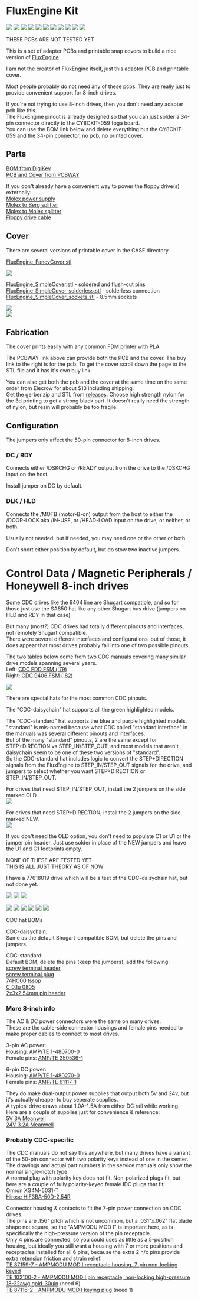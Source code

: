 # FluxEngine Kit

![](PCB/out/FluxEngine_Hat.jpg)
![](PCB/out/FluxEngine_Hat.2.jpg)
![](PCB/out/FluxEngine_Hat.3.jpg)
![](PCB/out/FluxEngine_Hat.4.jpg)
![](PCB/out/FluxEngine_Hat.5.jpg)
![](PCB/out/FluxEngine_Hat.6.jpg)
![](PCB/out/SimpleCover_front.jpg)
![](PCB/out/SimpleCover_back.jpg)
![](PCB/out/FluxEngine_Hat.top.jpg)
![](PCB/out/FluxEngine_Hat.bottom.jpg)
![](PCB/out/FluxEngine_Hat.svg)

THESE PCBs ARE NOT TESTED YET

This is a set of adapter PCBs and printable snap covers to build a nice version of [FluxEngine](http://cowlark.com/fluxengine/)

I am not the creator of FluxEngine itself, just this adapter PCB and printable cover.

Most people probably do not need any of these pcbs. They are really just to provide convenient support for 8-inch drives.

If you're not trying to use 8-inch drives, then you don't need any adapter pcb like this.  
The FluxEngine pinout is already designed so that you can just solder a 34-pin connector directly to the CY8CKIT-059 fpga board.  
You can use the BOM link below and delete everything but the CY8CKIT-059 and the 34-pin connector, no pcb, no printed cover.

## Parts
[BOM from DigiKey](https://www.digikey.com/short/q5zh79n9)  
[PCB and Cover from PCBWAY](https://www.pcbway.com/project/shareproject/FluxEngine_Hat_e3000eb5.html)

If you don't already have a convenient way to power the floppy drive(s) externally:  
[Molex power supply](https://amazon.com/dp/B000MGG6SC)  
[Molex to Berg splitter](https://amazon.com/dp/B0002J1KW6)  
[Molex to Molex splitter](https://amazon.com/dp/B00007JO36)  
[Floppy drive cable](https://amazon.com/dp/B07KDJTMGP)  

## Cover

There are several versions of printable cover in the CASE directory.

[FluxEngine_FancyCover.stl](CASE/out/FluxEngine_FancyCover.stl)

![](CASE/out/FancyCover.jpg)

[FluxEngine_SimpleCover.stl](CASE/out/FluxEngine_SimpleCover.stl) - soldered and flush-cut pins  
[FluxEngine_SimpleCover_solderless.stl](CASE/out/FluxEngine_SimpleCover_solderless.stl) - solderless connection   
[FluxEngine_SimpleCover_sockets.stl](CASE/out/FluxEngine_SimpleCover_sockets.stl) - 8.5mm sockets  

![](CASE/out/SimpleCover.jpg)  
![](PCB/out/SimpleCover_styles.jpg)

## Fabrication

The cover prints easily with any common FDM printer with PLA.

The PCBWAY link above can provide both the PCB and the cover. The buy link to the right is for the pcb. To get the cover scroll down the page to the STL file and it has it's own buy link.

You can also get both the pcb and the cover at the same time on the same order from Elecrow for about $13 including shipping.  
Get the gerber.zip and STL from [releases](../../releases).
Choose high strength nylon for the 3d printing to get a strong black part. It doesn't really need the strength of nylon, but resin will probably be too fragile.

## Configuration

The jumpers only affect the 50-pin connector for 8-inch drives.  

### DC / RDY
Connects either /DSKCHG or /READY output from the drive to the /DSKCHG input on the host.  

Install jumper on DC by default.

### DLK / HLD
Connects the /MOTB (motor-B-on) output from the host to either the /DOOR-LOCK aka /IN-USE, or /HEAD-LOAD input on the drive, or neither, or both.

Usually not needed, but if needed, you may need one or the other or both.

Don't short either position by default, but do stow two inactive jumpers.

# Control Data / Magnetic Peripherals / Honeywell 8-inch drives

Some CDC drives like the 9404 line are Shugart compatible, and so for those just use the SA850 hat like any other Shugart bus drive (jumpers on HLD and RDY in that case)

But many (most?) CDC drives had totally different pinouts and interfaces, not remotely Shugart compatible.  
There were several different interfaces and configurations, but of those, it does appear that most drives probably fall into one of two possible pinouts.

The two tables below come from two CDC manuals covering many similar drive models spanning several years.  
Left: [CDC FDD FSM ('79)](PCB/datasheets/CDC_77834769_Y__FDD_FSM.pdf)  
Right: [CDC 9406 FSM ('82)](PCB/datasheets/CDC_77614903_AM__9406_FSM.pdf)  

![](PCB/datasheets/CDC_FDD_pinouts.png)

There are special hats for the most common CDC pinouts.

The "CDC-daisychain" hat supports all the green highlighted models.

The "CDC-standard" hat supports the blue and purple highlighted models.  
"standard" is mis-named because what CDC called "standard interface" in the manuals was several different pinouts and interfaces.  
But of the many "standard" pinouts, 2 are the same except for STEP+DIRECTION vs STEP_IN/STEP_OUT, and most models that aren't daisychain seem to be one of these two versions of "standard".  
So the CDC-standard hat includes logic to convert the STEP+DIRECTION signals from the FluxEngine to STEP_IN/STEP_OUT signals for the drive, and jumpers to select whether you want STEP+DIRECTION or STEP_IN/STEP_OUT.  

For drives that need STEP_IN/STEP_OUT, install the 2 jumpers on the side marked OLD.  
![](PCB/out/FluxEngine_Hat_CDC-standard.old.jpg)

For drives that need STEP+DIRECTION, install the 2 jumpers on the side marked NEW.  
![](PCB/out/FluxEngine_Hat_CDC-standard.new.jpg)

If you don't need the OLD option, you don't need to populate C1 or U1 or the jumper pin header. Just use solder in place of the NEW jumpers and leave the U1 and C1 footprints empty.


NONE OF THESE ARE TESTED YET  
THIS IS ALL JUST THEORY AS OF NOW

I have a 77618019 drive which will be a test of the CDC-daisychain hat, but not done yet.

![](PCB/out/FluxEngine_Hat_CDC-daisychain.svg)
![](PCB/out/FluxEngine_Hat_CDC-daisychain.top.jpg)
![](PCB/out/FluxEngine_Hat_CDC-daisychain.bottom.jpg)

![](PCB/out/FluxEngine_Hat_CDC-standard.svg)
![](PCB/out/FluxEngine_Hat_CDC-standard.jpg)
![](PCB/out/FluxEngine_Hat_CDC-standard.1.jpg)
![](PCB/out/FluxEngine_Hat_CDC-standard.2.jpg)
![](PCB/out/FluxEngine_Hat_CDC-standard.top.jpg)
![](PCB/out/FluxEngine_Hat_CDC-standard.bottom.jpg)

CDC hat BOMs

CDC-daisychain:  
Same as the default Shugart-compatible BOM, but delete the pins and jumpers.  

CDC-standard:  
Default BOM, delete the pins (keep the jumpers), add the following:  
[screw terminal header](https://www.digikey.com/en/products/detail/phoenix-contact/5452094/5186805)  
[screw terminal plug](https://www.digikey.com/en/products/detail/phoenix-contact/5452178/5187210)  
[74HC00 tssop](https://www.digikey.com/en/products/detail/texas-instruments/SN74HC00PWR/377066)  
[C 0.1u 0805](https://www.digikey.com/en/products/detail/kyocera-avx/KGM21NR71E104KT/1116281)  
[2x3x2.54mm pin header](https://www.digikey.com/en/products/detail/adam-tech/PH2-06-UA/9830396)  

### More 8-inch info

The AC & DC power connectors were the same on many drives.  
These are the cable-side connector housings and female pins needed to make proper cables to connect to most drives.

3-pin AC power:  
Housing: [AMP/TE 1-480700-0](https://www.digikey.com/en/products/detail/te-connectivity-amp-connectors/1-480700-0/29339)  
Female pins: [AMP/TE 350536-1](https://www.digikey.com/en/products/detail/te-connectivity-amp-connectors/350536-1/287712)

6-pin DC power:  
Housing: [AMP/TE 1-480270-0](https://www.digikey.com/en/products/detail/te-connectivity-amp-connectors/1-480270-0/15668)  
Female pins: [AMP/TE 61117-1](https://www.digikey.com/en/products/detail/te-connectivity-amp-connectors/61117-1/290254)

They do make dual-output power supplies that output both 5v and 24v, but it's actually cheaper to buy seperate supplies.  
A typical drive draws about 1.0A-1.5A from either DC rail while working.  
Here are a couple of supplies just for convenience & reference:  
[5V 3A Meanwell](https://www.digikey.com/en/products/detail/mean-well-usa-inc/RS-15-5/7706168)  
[24V 3.2A Meanwell](https://www.digikey.com/en/products/detail/mean-well-usa-inc/RS-15-5/7706168)

### Probably CDC-specific

The CDC manuals do not say this anywhere, but many drives have a variant of the 50-pin connector with two polarity keys instead of one in the center. The drawings and actual part numbers in the service manuals only show the normal single-notch type.  
A normal plug with polarity key does not fit. Non-polarized plugs fit, but here are a couple of fully polarity-keyed female IDC plugs that fit:  
[Omron XG4M-5031-T](https://www.digikey.com/en/products/detail/omron-electronics-inc-emc-div/XG4M-5031-T/1829402)  
[Hirose HIF3BA-50D-2.54R](https://www.digikey.com/en/products/detail/hirose-electric-co-ltd/HIF3BA-50D-2-54R-63/12758574)

Connector housing & contacts to fit the 7-pin power connection on CDC drives.  
The pins are .156" pitch which is not uncommon, but a .031"x.062" flat blade shape not square, so the "AMPMODU MOD I" is important here, as is specifically the high-pressure version of the pin receptacle.  
Only 4 pins are connected, so you could uses as little as a 5-position housing, but ideally you still want a housing with 7 or more positions and receptacles installed for all 6 pins, because the extra 2 n/c pins provide extra retension friction and strain relief.  
[TE 87159-7 - AMPMODU MOD I receptacle housing, 7-pin non-locking keyed](https://www.mouser.com/ProductDetail/TE-Connectivity-AMP/87159-7)  
[TE 102100-2 - AMPMODU MOD I pin receptacle, non-locking high-pressure 18-22awg gold-30uin](https://www.mouser.com/ProductDetail/TE-Connectivity/102100-2) (need 6)  
[TE 87116-2 - AMPMODU MOD I keying plug](https://us.rs-online.com/product/te-connectivity/87116-2/70287356/) (need 1)  
